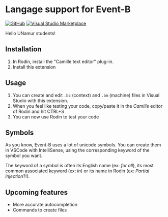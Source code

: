 # Langage support for Event-B

[![GitHub](https://img.shields.io/github/stars/glg-corp/eventb-vscode-extension.svg)](https://github.com/glg-corp/eventb-vscode-extension) [![Visual Studio Marketplace](https://vsmarketplacebadge.apphb.com/installs-short/glgcorp.eventb.svg)](https://marketplace.visualstudio.com/items?itemName=glgcorp.eventb)

Hello UNamur students!

## Installation

1. In Rodin, install the "Camille text editor" plug-in.
2. Install this extension

## Usage

1. You can create and edit `.bc` (context) and `.bm` (machine) files in Visual Studio with this extension.
2. When you feel like testing your code, copy/paste it in the *Camille* editor of Rodin and hit CTRL+S
3. You can now use Rodin to test your code

## Symbols

As you know, Event-B uses a lot of unicode symbols. You can create them in VSCode with IntelliSense, using the corresponding keyword of the symbol you want.

The keyword of a symbol is often its English name (ex: *for all*), its most common associated keyword (ex: *in*) or its name in Rodin (ex: *Partial injection*?!).

## Upcoming features

- More accurate autocompletion
- Commands to create files